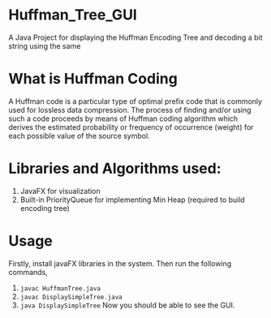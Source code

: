 # Huffman_Tree_GUI
A Java Project for displaying the Huffman Encoding Tree and decoding a bit string using the same

# What is Huffman Coding
A Huffman code is a particular type of optimal prefix code that is commonly used for lossless data compression. The process of finding and/or using such a code proceeds by means of Huffman coding algorithm which derives the estimated probability or frequency of occurrence (weight) for each possible value of the source symbol.

# Libraries and Algorithms used:
1. JavaFX for visualization
2. Built-in PriorityQueue for implementing Min Heap (required to build encoding tree)

# Usage
Firstly, install javaFX libraries in the system.
Then run the following commands,
1. `javac HuffmanTree.java`
2. `javac DisplaySimpleTree.java`
3. `java DisplaySimpleTree`
Now you should be able to see the GUI.
